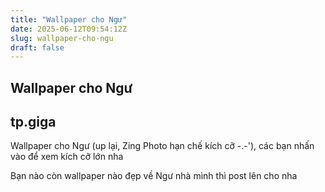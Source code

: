 ```yaml
---
title: "Wallpaper cho Ngư"
date: 2025-06-12T09:54:12Z
slug: wallpaper-cho-ngu
draft: false
---
```


## Wallpaper cho Ngư

## tp.giga

Wallpaper cho Ngư (up lại, Zing Photo hạn chế kích cỡ -.-'), các bạn nhấn vào để xem kích cỡ lớn nha




















Bạn nào còn wallpaper nào đẹp về Ngư nhà mình thì post lên cho nha